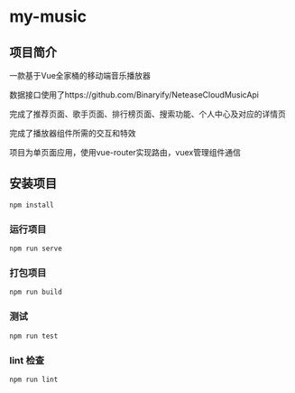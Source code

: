 # my-music

## 项目简介

一款基于Vue全家桶的移动端音乐播放器

数据接口使用了https://github.com/Binaryify/NeteaseCloudMusicApi

完成了推荐页面、歌手页面、排行榜页面、搜索功能、个人中心及对应的详情页

完成了播放器组件所需的交互和特效

项目为单页面应用，使用vue-router实现路由，vuex管理组件通信



## 安装项目

```
npm install
```

### 运行项目
```
npm run serve
```

### 打包项目
```
npm run build
```

### 测试
```
npm run test
```

### lint 检查
```
npm run lint
```


